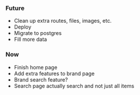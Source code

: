 ### Future

- Clean up extra routes, files, images, etc.
- Deploy
- Migrate to postgres
- Fill more data

### Now

- Finish home page
- Add extra features to brand page
- Brand search feature?
- Search page actually search and not just all items
